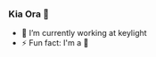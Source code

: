 ### Kia Ora 👋

<!--
**forrestbe/forrestbe** is a ✨ _special_ ✨ repository because its `README.md` (this file) appears on your GitHub profile.
-->

- 🔭 I’m currently working at keylight
- ⚡ Fun fact: I'm a 🥝
